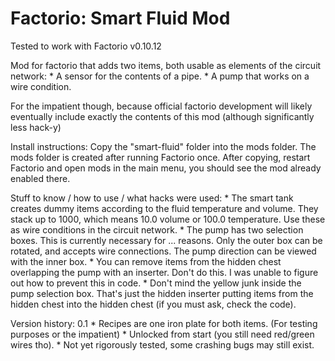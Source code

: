 Factorio: Smart Fluid Mod
=========================

Tested to work with Factorio v0.10.12

Mod for factorio that adds two items, both usable as elements of the circuit network: 
	* A sensor for the contents of a pipe.
	* A pump that works on a wire condition. 

For the impatient though, because official factorio development will likely eventually include exactly the contents of this mod (although significantly less hack-y)

Install instructions:
Copy the "smart-fluid" folder into the mods folder. The mods folder is created after running Factorio once. After copying, restart Factorio and open mods in the main menu, you should see the mod already enabled there.

Stuff to know / how to use / what hacks were used: 
	* The smart tank creates dummy items according to the fluid temperature and volume. They stack up to 1000, which means 10.0 volume or 100.0 temperature. Use these as wire conditions in the circuit network.
	* The pump has two selection boxes. This is currently necessary for ... reasons. Only the outer box can be rotated, and accepts wire connections. The pump direction can be viewed with the inner box. 
	* You can remove items from the hidden chest overlapping the pump with an inserter. Don't do this. I was unable to figure out how to prevent this in code.
	* Don't mind the yellow junk inside the pump selection box. That's just the hidden inserter putting items from the hidden chest into the hidden chest (if you must ask, check the code). 

Version history:
0.1
	* Recipes are one iron plate for both items. (For testing purposes or the impatient)
	* Unlocked from start (you still need red/green wires tho).
	* Not yet rigorously tested, some crashing bugs may still exist.
	
	



